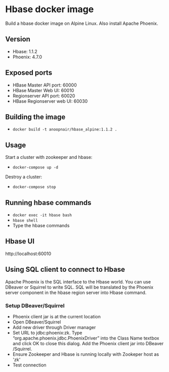 # Hbase docker image
Build a hbase docker image on Alpine Linux. Also install Apache Phoenix.

## Version
- Hbase: 1.1.2
- Phoenix: 4.7.0

## Exposed ports
- HBase Master API port: 60000
- HBase Master Web UI: 60010
- Regionserver API port: 60020
- HBase Regionserver web UI: 60030

## Building the image       
- ``docker build -t anoopnair/hbase_alpine:1.1.2 .``

## Usage
Start a cluster with zookeeper and hbase:

- ``docker-compose up -d ``

Destroy a cluster:

- ``docker-compose stop``


## Running hbase commands
- ``docker exec -it hbase bash``
- ``hbase shell``
- Type the hbase commands

## Hbase UI
http://localhost:60010

## Using SQL client to connect to Hbase
Apache Phoenix is the SQL interface to the Hbase world. You can use DBeaver or Squirrel to write SQL. SQL will be translated by the Phoenix server component in the hbase region server into Hbase command. 

### Setup DBeaver/Squirrel
- Phoenix client jar is at the current location
- Open DBeaver/Squirrel
- Add new driver through Driver manager
- Set URL to jdbc:phoenix:zk. Type “org.apache.phoenix.jdbc.PhoenixDriver” into the Class Name textbox and click OK to close this dialog. Add the Phoenix client jar into DBeaver /Squirrel.
- Ensure Zookeeper and Hbase is running locally with Zookeper host as 'zk'
- Test connection
